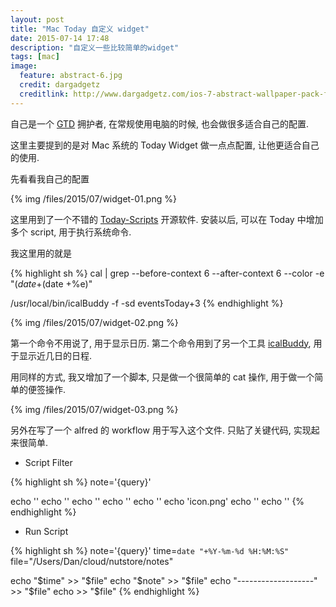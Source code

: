 ```yaml
---
layout: post
title: "Mac Today 自定义 widget"
date: 2015-07-14 17:48
description: "自定义一些比较简单的widget"
tags: [mac]
image:
  feature: abstract-6.jpg
  credit: dargadgetz
  creditlink: http://www.dargadgetz.com/ios-7-abstract-wallpaper-pack-for-iphone-5-and-ipod-touch-retina/
---
```


自己是一个 [GTD](https://zh.wikipedia.org/wiki/GTD) 拥护者, 在常规使用电脑的时候, 也会做很多适合自己的配置.

这里主要提到的是对 Mac 系统的 Today Widget 做一点点配置, 让他更适合自己的使用.

先看看我自己的配置

{% img /files/2015/07/widget-01.png %}

这里用到了一个不错的 [Today-Scripts](https://github.com/SamRothCA/Today-Scripts) 开源软件. 安装以后, 可以在 Today 中增加多个 script, 用于执行系统命令.

我这里用的就是 

{% highlight sh %}
cal | grep --before-context 6 --after-context 6 --color -e "$(date +%e)" -e "^$(date +%e)"

/usr/local/bin/icalBuddy -f -sd eventsToday+3
{% endhighlight %}

{% img /files/2015/07/widget-02.png %}

第一个命令不用说了, 用于显示日历. 第二个命令用到了另一个工具 [icalBuddy](http://hasseg.org/icalBuddy/), 用于显示近几日的日程.

用同样的方式, 我又增加了一个脚本, 只是做一个很简单的 cat 操作, 用于做一个简单的便签操作.

{% img /files/2015/07/widget-03.png %}

另外在写了一个 alfred 的 workflow 用于写入这个文件. 只贴了关键代码, 实现起来很简单.

* Script Filter

{% highlight sh %}
note='{query}'

echo '<?xml version="1.0"?>'
echo '<items>'
echo '<item uid="'$time'" arg="'$note'">'
    echo '<title>Add note "'$note'"</title>'
    echo '<subtitle></subtitle>'
    echo '<icon>icon.png</icon>'
echo '</item>'
echo '</items>'
{% endhighlight %}

* Run Script

{% highlight sh %}
note='{query}'
time=`date "+%Y-%m-%d %H:%M:%S"`
file="/Users/Dan/cloud/nutstore/notes"

echo "$time" >> "$file"
echo "$note" >> "$file"
echo "-------------------"  >> "$file"
echo >> "$file"
{% endhighlight %}


